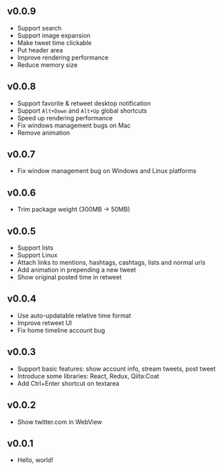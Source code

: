 ## v0.0.9
- Support search
- Support image expansion
- Make tweet time clickable
- Put header area
- Improve rendering performance
- Reduce memory size

## v0.0.8
- Support favorite & retweet desktop notification
- Support `Alt+Down` and `Alt+Up` global shortcuts
- Speed up rendering performance
- Fix windows management bugs on Mac
- Remove animation

## v0.0.7
- Fix window management bug on Windows and Linux platforms

## v0.0.6
- Trim package weight (300MB -> 50MB)

## v0.0.5
- Support lists
- Support Linux
- Attach links to mentions, hashtags, cashtags, lists and normal urls
- Add animation in prepending a new tweet
- Show original posted time in retweet

## v0.0.4
- Use auto-updatable relative time format
- Improve retweet UI
- Fix home timeline account bug

## v0.0.3
- Support basic features: show account info, stream tweets, post tweet
- Introduce some libraries: React, Redux, Qiita:Coat
- Add Ctrl+Enter shortcut on textarea

## v0.0.2
- Show twitter.com in WebView

## v0.0.1
- Hello, world!
